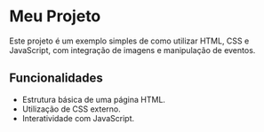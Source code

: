 # Meu Projeto
Este projeto é um exemplo simples de como utilizar HTML, CSS e JavaScript, com integração de imagens e manipulação de eventos.

## Funcionalidades
- Estrutura básica de uma página HTML.
- Utilização de CSS externo.
- Interatividade com JavaScript.
